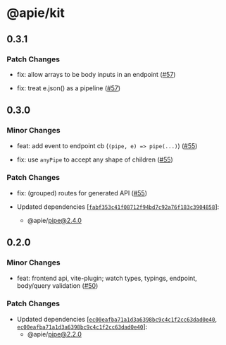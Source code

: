 # @apie/kit

## 0.3.1

### Patch Changes

- fix: allow arrays to be body inputs in an endpoint ([#57](https://github.com/Refzlund/apie-monorepo/pull/57))

- fix: treat e.json() as a pipeline ([#57](https://github.com/Refzlund/apie-monorepo/pull/57))

## 0.3.0

### Minor Changes

- feat: add event to endpoint cb (`(pipe, e) => pipe(...)`) ([#55](https://github.com/Refzlund/apie-monorepo/pull/55))

- fix: use `anyPipe` to accept any shape of children ([#55](https://github.com/Refzlund/apie-monorepo/pull/55))

### Patch Changes

- fix: (grouped) routes for generated API ([#55](https://github.com/Refzlund/apie-monorepo/pull/55))

- Updated dependencies [[`fabf353c41f08712f94bd7c92a76f183c3904858`](https://github.com/Refzlund/apie-monorepo/commit/fabf353c41f08712f94bd7c92a76f183c3904858)]:
  - @apie/pipe@2.4.0

## 0.2.0

### Minor Changes

- feat: frontend api, vite-plugin; watch types, typings, endpoint, body/query validation ([#50](https://github.com/Refzlund/apie-monorepo/pull/50))

### Patch Changes

- Updated dependencies [[`ec00eafba71a1d3a6398bc9c4c1f2cc63dad0e40`](https://github.com/Refzlund/apie-monorepo/commit/ec00eafba71a1d3a6398bc9c4c1f2cc63dad0e40), [`ec00eafba71a1d3a6398bc9c4c1f2cc63dad0e40`](https://github.com/Refzlund/apie-monorepo/commit/ec00eafba71a1d3a6398bc9c4c1f2cc63dad0e40)]:
  - @apie/pipe@2.2.0

